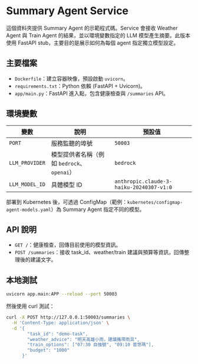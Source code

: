 # Summary Agent Service

這個資料夾提供 Summary Agent 的示範程式碼。Service 會接收 Weather Agent 與 Train Agent 的結果，並以環境變數指定的 LLM 模型產生摘要。此版本使用 FastAPI stub，主要目的是展示如何為每個 agent 指定獨立模型設定。

## 主要檔案

- `Dockerfile`：建立容器映像，預設啟動 `uvicorn`。
- `requirements.txt`：Python 依賴 (FastAPI + Uvicorn)。
- `app/main.py`：FastAPI 進入點，包含健康檢查與 `/summaries` API。

## 環境變數

| 變數 | 說明 | 預設值 |
| --- | --- | --- |
| `PORT` | 服務監聽的埠號 | `50003` |
| `LLM_PROVIDER` | 模型提供者名稱（例如 `bedrock`、`openai`） | `bedrock` |
| `LLM_MODEL_ID` | 具體模型 ID | `anthropic.claude-3-haiku-20240307-v1:0` |

部署到 Kubernetes 後，可透過 ConfigMap（範例：`kubernetes/configmap-agent-models.yaml`）為 Summary Agent 指定不同的模型。

## API 說明

- `GET /`：健康檢查，回傳目前使用的模型資訊。
- `POST /summaries`：接收 task_id、weather/train 建議與預算等資訊，回傳整理後的建議文字。

## 本地測試

```bash
uvicorn app.main:APP --reload --port 50003
```

然後使用 curl 測試：

```bash
curl -X POST http://127.0.0.1:50003/summaries \
  -H 'Content-Type: application/json' \
  -d '{
        "task_id": "demo-task",
        "weather_advice": "明天高雄小雨，建議攜帶雨具",
        "train_options": ["07:30 自強號", "09:10 普悠瑪"],
        "budget": "1000"
      }'
```
